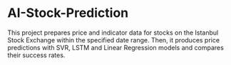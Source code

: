 # AI-Stock-Prediction
This project prepares price and indicator data for stocks on the Istanbul Stock Exchange within the specified date range. Then, it produces price predictions with SVR, LSTM and Linear Regression models and compares their success rates.

